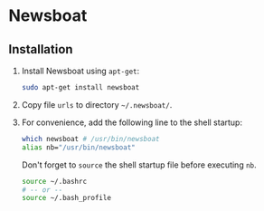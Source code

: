 # Newsboat

## Installation

1. Install Newsboat using `apt-get`:

    ```sh
    sudo apt-get install newsboat
    ```

2. Copy file `urls` to directory `~/.newsboat/`.

3. For convenience, add the following line to the shell startup:

    ```sh
    which newsboat # /usr/bin/newsboat
    alias nb="/usr/bin/newsboat"
    ```

    Don't forget to `source` the shell startup file before executing `nb`.

    ```sh
    source ~/.bashrc
    # -- or --
    source ~/.bash_profile
    ```

